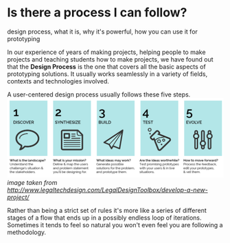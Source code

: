 # Is there a process I can follow?
design process, what it is, why it's powerful, how you can use it for prototyping

In our experience of years of making projects, helping people to make projects and teaching students how to make projects, we have found out that the **Design Process** is the one that covers all the basic aspects of prototyping solutions. It usually works seamlessly in a variety of fields, contexts and technologies involved.

A user-centered design process usually follows these five steps.
![](Design-Process-and-types-by-margaret-hagan-07.png)
*image taken from http://www.legaltechdesign.com/LegalDesignToolbox/develop-a-new-project/*

Rather than being a strict set of rules it's more like a series of different stages of a flow that ends up in a possibly endless loop of iterations. Sometimes it tends to feel so natural you won't even feel you are following a methodology.